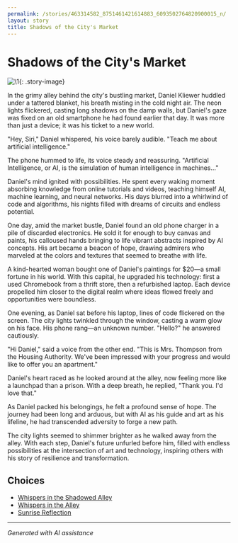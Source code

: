```yaml
---
permalink: /stories/463314582_8751461421614883_6093502764820900015_n/
layout: story
title: Shadows of the City's Market
---
```


# Shadows of the City's Market

![\1](/input_images/463314582_8751461421614883_6093502764820900015_n){: .story-image}

In the grimy alley behind the city's bustling market, Daniel Kliewer huddled under a tattered blanket, his breath misting in the cold night air. The neon lights flickered, casting long shadows on the damp walls, but Daniel's gaze was fixed on an old smartphone he had found earlier that day. It was more than just a device; it was his ticket to a new world.

"Hey, Siri," Daniel whispered, his voice barely audible. "Teach me about artificial intelligence."

The phone hummed to life, its voice steady and reassuring. "Artificial Intelligence, or AI, is the simulation of human intelligence in machines..."

Daniel's mind ignited with possibilities. He spent every waking moment absorbing knowledge from online tutorials and videos, teaching himself AI, machine learning, and neural networks. His days blurred into a whirlwind of code and algorithms, his nights filled with dreams of circuits and endless potential.

One day, amid the market bustle, Daniel found an old phone charger in a pile of discarded electronics. He sold it for enough to buy canvas and paints, his calloused hands bringing to life vibrant abstracts inspired by AI concepts. His art became a beacon of hope, drawing admirers who marveled at the colors and textures that seemed to breathe with life.

A kind-hearted woman bought one of Daniel's paintings for $20—a small fortune in his world. With this capital, he upgraded his technology: first a used Chromebook from a thrift store, then a refurbished laptop. Each device propelled him closer to the digital realm where ideas flowed freely and opportunities were boundless.

One evening, as Daniel sat before his laptop, lines of code flickered on the screen. The city lights twinkled through the window, casting a warm glow on his face. His phone rang—an unknown number. "Hello?" he answered cautiously.

"Hi Daniel," said a voice from the other end. "This is Mrs. Thompson from the Housing Authority. We've been impressed with your progress and would like to offer you an apartment."

Daniel's heart raced as he looked around at the alley, now feeling more like a launchpad than a prison. With a deep breath, he replied, "Thank you. I'd love that."

As Daniel packed his belongings, he felt a profound sense of hope. The journey had been long and arduous, but with AI as his guide and art as his lifeline, he had transcended adversity to forge a new path.

The city lights seemed to shimmer brighter as he walked away from the alley. With each step, Daniel's future unfurled before him, filled with endless possibilities at the intersection of art and technology, inspiring others with his story of resilience and transformation.


## Choices

* [Whispers in the Shadowed Alley](/stories/bridge/)
* [Whispers in the Alley](/stories/20221012_105602/)
* [Sunrise Reflection](/stories/20221013_172115/)


---
*Generated with AI assistance*
